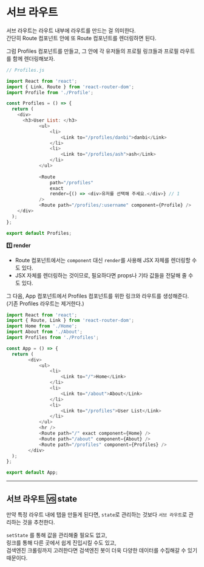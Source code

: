 # 서브 라우트

서브 라우트는 라우트 내부에 라우트를 만드는 걸 의미한다.  
간단히 Route 컴포넌트 안에 또 Route 컴포넌트를 렌더링하면 된다. 

그럼 Profiles 컴포넌트를 만들고, 그 안에 각 유저들의 프로필 링크들과 프로필 라우트를 함께 렌더링해보자. 

```js
// Profiles.js

import React from 'react';
import { Link, Route } from 'react-router-dom';
import Profile from './Profile';

const Profiles = () => {
  return (
    <div>
      <h3>User List: </h3>
			<ul>
				<li>
					<Link to="/profiles/danbi">danbi</Link>
				</li>
				<li>
					<Link to="/profiles/ash">ash</Link>
				</li>
			</ul>
			
			<Route 
				path="/profiles" 
				exact 
				render={() => <div>유저를 선택해 주세요.</div>} // 1
			/>
			<Route path="/profiles/:username" component={Profile} />
    </div>
  );
};

export default Profiles;
```

**1️⃣ render**
- Route 컴포넌트에서는 `component` 대신 `render`를 사용해 JSX 자체를 렌더링할 수도 있다. 
- JSX 자체를 렌더링하는 것이므로, 필요하다면 props나 기타 값들을 전달해 줄 수도 있다. 


그 다음, App 컴포넌트에서 Profiles 컴포넌트를 위한 링크와 라우트를 생성해준다.   
(기존 Profiles 라우트는 제거한다.)

```js
import React from 'react';
import { Route, Link } from 'react-router-dom';
import Home from './Home';
import About from './About';
import Profiles from './Profiles';

const App = () => {
  return (
		<div>
			<ul>
				<li>
					<Link to="/">Home</Link>
				</li>
				<li>
					<Link to="/about">About</Link>
				</li>
				<li>
					<Link to="/profiles">User List</Link>
				</li>
			</ul>
			<hr />  
			<Route path="/" exact component={Home} />
			<Route path="/about" component={About} />
			<Route path="/profiles" component={Profiles} />
		</div>
  );
};

export default App;
```

---
## 서브 라우트 🆚 state
만약 특정 라우트 내에 탭을 만들게 된다면, `state`로 관리하는 것보다 `서브 라우트`로 관리하는 것을 추천한다. 

`setState` 를 통해 값을 관리해줄 필요도 없고,   
링크를 통해 다른 곳에서 쉽게 진입시킬 수도 있고,    
검색엔진 크롤링까지 고려한다면 검색엔진 봇이 더욱 다양한 데이터를 수집해갈 수 있기 때문이다. 
